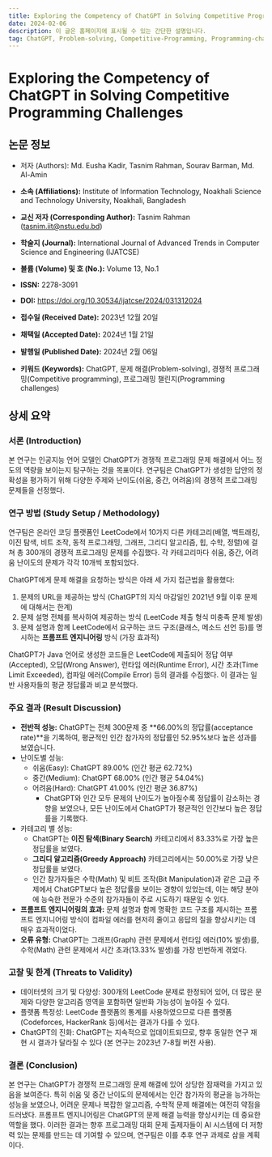```yaml
---
title: Exploring the Competency of ChatGPT in Solving Competitive Programming Challenges
date: 2024-02-06
description: 이 글은 홈페이지에 표시될 수 있는 간단한 설명입니다.
tag: ChatGPT, Problem-solving, Competitive-Programming, Programming-challenges, LLM
---
```


# Exploring the Competency of ChatGPT in Solving Competitive Programming Challenges

## 논문 정보

-   저자 (Authors): Md. Eusha Kadir, Tasnim Rahman, Sourav Barman, Md. Al-Amin
-   **소속 (Affiliations):** Institute of Information Technology, Noakhali Science and Technology University, Noakhali, Bangladesh
-   **교신 저자 (Corresponding Author):** Tasnim Rahman (tasnim.iit@nstu.edu.bd)
-   **학술지 (Journal):** International Journal of Advanced Trends in Computer Science and Engineering (IJATCSE)

-   **볼륨 (Volume) 및 호 (No.):** Volume 13, No.1

-   **ISSN:** 2278-3091

-   **DOI:** https://doi.org/10.30534/ijatcse/2024/031312024

-   **접수일 (Received Date):** 2023년 12월 20일

-   **채택일 (Accepted Date):** 2024년 1월 21일

-   **발행일 (Published Date):** 2024년 2월 06일

-   **키워드 (Keywords):** ChatGPT, 문제 해결(Problem-solving), 경쟁적 프로그래밍(Competitive programming), 프로그래밍 챌린지(Programming challenges)

## 상세 요약

### 서론 (Introduction)

본 연구는 인공지능 언어 모델인 ChatGPT가 경쟁적 프로그래밍 문제 해결에서 어느 정도의 역량을 보이는지 탐구하는 것을 목표이다.
연구팀은 ChatGPT가 생성한 답안의 정확성을 평가하기 위해 다양한 주제와 난이도(쉬움, 중간, 어려움)의 경쟁적 프로그래밍 문제들을 선정했다.

### 연구 방법 (Study Setup / Methodology)

연구팀은 온라인 코딩 플랫폼인 LeetCode에서 10가지 다른 카테고리(배열, 백트래킹, 이진 탐색, 비트 조작, 동적 프로그래밍, 그래프, 그리디 알고리즘, 힙, 수학, 정렬)에 걸쳐 총 300개의 경쟁적 프로그래밍 문제를 수집했다.
각 카테고리마다 쉬움, 중간, 어려움 난이도의 문제가 각각 10개씩 포함되었다.

ChatGPT에게 문제 해결을 요청하는 방식은 아래 세 가지 접근법을 활용했다:

1.  문제의 URL을 제공하는 방식 (ChatGPT의 지식 마감일인 2021년 9월 이후 문제에 대해서는 한계)
2.  문제 설명 전체를 복사하여 제공하는 방식 (LeetCode 제출 형식 미충족 문제 발생)
3.  문제 설명과 함께 LeetCode에서 요구하는 코드 구조(클래스, 메소드 선언 등)를 명시하는 **프롬프트 엔지니어링** 방식 (가장 효과적)

ChatGPT가 Java 언어로 생성한 코드들은 LeetCode에 제출되어 정답 여부(Accepted), 오답(Wrong Answer), 런타임 에러(Runtime Error), 시간 초과(Time Limit Exceeded), 컴파일 에러(Compile Error) 등의 결과를 수집했다.
이 결과는 일반 사용자들의 평균 정답률과 비교 분석했다.

### 주요 결과 (Result Discussion)

-   **전반적 성능:** ChatGPT는 전체 300문제 중 **66.00%의 정답률(acceptance rate)**을 기록하여, 평균적인 인간 참가자의 정답률인 52.95%보다 높은 성과를 보였습니다.
-   난이도별 성능:
    -   쉬움(Easy): ChatGPT 89.00% (인간 평균 62.72%)
    -   중간(Medium): ChatGPT 68.00% (인간 평균 54.04%)
    -   어려움(Hard): ChatGPT 41.00% (인간 평균 36.87%)
        -   ChatGPT와 인간 모두 문제의 난이도가 높아질수록 정답률이 감소하는 경향을 보였으나, 모든 난이도에서 ChatGPT가 평균적인 인간보다 높은 정답률을 기록했다.
-   카테고리 별 성능:
    -   ChatGPT는 **이진 탐색(Binary Search)** 카테고리에서 83.33%로 가장 높은 정답률을 보였다.
    -   **그리디 알고리즘(Greedy Approach)** 카테고리에서는 50.00%로 가장 낮은 정답률을 보였다.
    -   인간 참가자들은 수학(Math) 및 비트 조작(Bit Manipulation)과 같은 고급 주제에서 ChatGPT보다 높은 정답률을 보이는 경향이 있었는데, 이는 해당 분야에 능숙한 전문가 수준의 참가자들이 주로 시도하기 때문일 수 있다.
-   **프롬프트 엔지니어링의 효과:** 문제 설명과 함께 명확한 코드 구조를 제시하는 프롬프트 엔지니어링 방식이 컴파일 에러를 현저히 줄이고 응답의 질을 향상시키는 데 매우 효과적이었다.
-   **오류 유형:** ChatGPT는 그래프(Graph) 관련 문제에서 런타임 에러(10% 발생)를, 수학(Math) 관련 문제에서 시간 초과(13.33% 발생)를 가장 빈번하게 겪었다.

### 고찰 및 한계 (Threats to Validity)

-   데이터셋의 크기 및 다양성: 300개의 LeetCode 문제로 한정되어 있어, 더 많은 문제와 다양한 알고리즘 영역을 포함하면 일반화 가능성이 높아질 수 있다.
-   플랫폼 특정성: LeetCode 플랫폼의 통계를 사용하였으므로 다른 플랫폼(Codeforces, HackerRank 등)에서는 결과가 다를 수 있다.
-   ChatGPT의 진화: ChatGPT는 지속적으로 업데이트되므로, 향후 동일한 연구 재현 시 결과가 달라질 수 있다 (본 연구는 2023년 7-8월 버전 사용).

### 결론 (Conclusion)

본 연구는 ChatGPT가 경쟁적 프로그래밍 문제 해결에 있어 상당한 잠재력을 가지고 있음을 보여준다.
특히 쉬움 및 중간 난이도의 문제에서는 인간 참가자의 평균을 능가하는 성능을 보였으나, 어려운 문제나 복잡한 알고리즘, 수학적 문제 해결에는 여전히 약점을 드러냈다.
프롬프트 엔지니어링은 ChatGPT의 문제 해결 능력을 향상시키는 데 중요한 역할을 했다.
이러한 결과는 향후 프로그래밍 대회 문제 출제자들이 AI 시스템에 더 저항력 있는 문제를 만드는 데 기여할 수 있으며, 연구팀은 이를 추후 연구 과제로 삼을 계획이다.